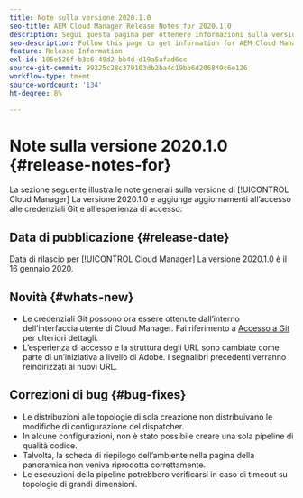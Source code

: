 ```yaml
---
title: Note sulla versione 2020.1.0
seo-title: AEM Cloud Manager Release Notes for 2020.1.0
description: Segui questa pagina per ottenere informazioni sulla versione 2020.1.0 di Cloud Manager
seo-description: Follow this page to get information for AEM Cloud Manager Release 2020.1.0
feature: Release Information
exl-id: 105e526f-b3c6-49d2-bb4d-d19a5afad6cc
source-git-commit: 99325c28c379103db2ba4c19bb6d206849c6e126
workflow-type: tm+mt
source-wordcount: '134'
ht-degree: 8%

---
```


# Note sulla versione 2020.1.0 {#release-notes-for}

La sezione seguente illustra le note generali sulla versione di [!UICONTROL Cloud Manager] La versione 2020.1.0 e aggiunge aggiornamenti all’accesso alle credenziali Git e all’esperienza di accesso.

## Data di pubblicazione {#release-date}

Data di rilascio per [!UICONTROL Cloud Manager] La versione 2020.1.0 è il 16 gennaio 2020.

## Novità {#whats-new}

* Le credenziali Git possono ora essere ottenute dall’interno dell’interfaccia utente di Cloud Manager. Fai riferimento a [Accesso a Git](/help/managing-code/repositories.md) per ulteriori dettagli.
* L’esperienza di accesso e la struttura degli URL sono cambiate come parte di un’iniziativa a livello di Adobe. I segnalibri precedenti verranno reindirizzati ai nuovi URL.


## Correzioni di bug {#bug-fixes}

* Le distribuzioni alle topologie di sola creazione non distribuivano le modifiche di configurazione del dispatcher.
* In alcune configurazioni, non è stato possibile creare una sola pipeline di qualità codice.
* Talvolta, la scheda di riepilogo dell’ambiente nella pagina della panoramica non veniva riprodotta correttamente.
* Le esecuzioni della pipeline potrebbero verificarsi in caso di timeout su topologie di grandi dimensioni.
